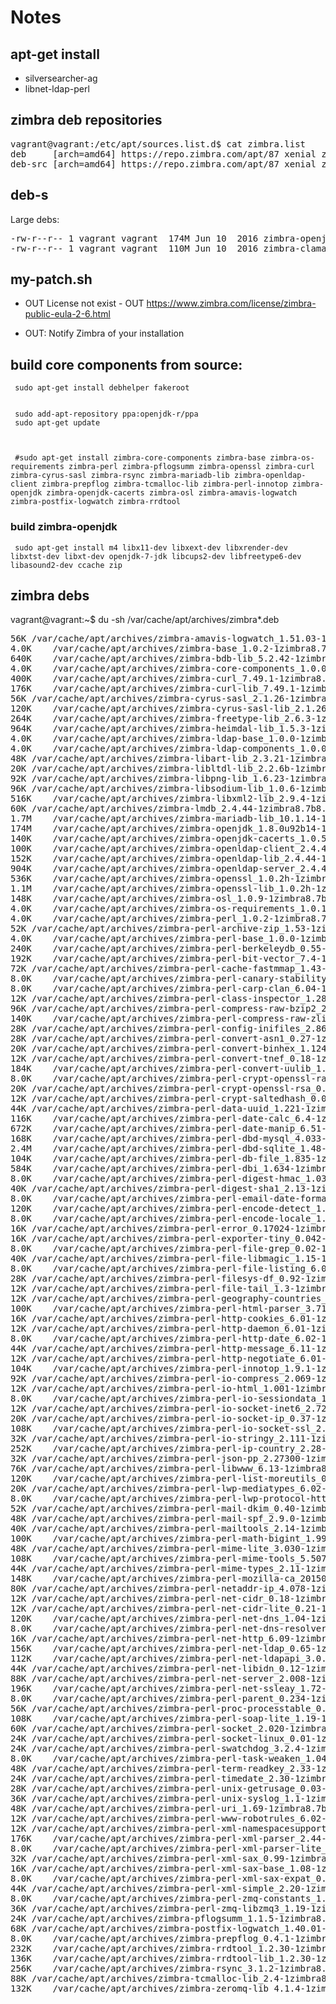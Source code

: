 # Notes


## apt-get install

- silversearcher-ag  
- libnet-ldap-perl


## zimbra deb repositories

<pre>
vagrant@vagrant:/etc/apt/sources.list.d$ cat zimbra.list 
deb     [arch=amd64] https://repo.zimbra.com/apt/87 xenial zimbra
deb-src [arch=amd64] https://repo.zimbra.com/apt/87 xenial zimbra
</pre>


## deb-s

Large debs:

<pre>
-rw-r--r-- 1 vagrant vagrant  174M Jun 10  2016 zimbra-openjdk_1.8.0u92b14-1zimbra8.7b3.16.04_amd64.deb
-rw-r--r-- 1 vagrant vagrant  110M Jun 10  2016 zimbra-clamav-db_1.0.0-1zimbra8.7b1.16.04_all.deb
</pre>


## my-patch.sh


- OUT License not exist - OUT https://www.zimbra.com/license/zimbra-public-eula-2-6.html

- OUT: Notify Zimbra of your installation



## build core components from source:


     sudo apt-get install debhelper fakeroot


     sudo add-apt-repository ppa:openjdk-r/ppa
     sudo apt-get update



     #sudo apt-get install zimbra-core-components zimbra-base zimbra-os-requirements zimbra-perl zimbra-pflogsumm zimbra-openssl zimbra-curl zimbra-cyrus-sasl zimbra-rsync zimbra-mariadb-lib zimbra-openldap-client zimbra-prepflog zimbra-tcmalloc-lib zimbra-perl-innotop zimbra-openjdk zimbra-openjdk-cacerts zimbra-osl zimbra-amavis-logwatch zimbra-postfix-logwatch zimbra-rrdtool


### build zimbra-openjdk

     sudo apt-get install m4 libx11-dev libxext-dev libxrender-dev libxtst-dev libxt-dev openjdk-7-jdk libcups2-dev libfreetype6-dev libasound2-dev ccache zip



zimbra debs
--------------------



vagrant@vagrant:~$ du -sh  /var/cache/apt/archives/zimbra*.deb


<pre>
56K	/var/cache/apt/archives/zimbra-amavis-logwatch_1.51.03-1zimbra8.7b1.16.04_amd64.deb
4.0K	/var/cache/apt/archives/zimbra-base_1.0.2-1zimbra8.7b1.16.04_all.deb
640K	/var/cache/apt/archives/zimbra-bdb-lib_5.2.42-1zimbra8.7b1.16.04_amd64.deb
4.0K	/var/cache/apt/archives/zimbra-core-components_1.0.0-1zimbra8.7b1.16.04_all.deb
400K	/var/cache/apt/archives/zimbra-curl_7.49.1-1zimbra8.7b1.16.04_amd64.deb
176K	/var/cache/apt/archives/zimbra-curl-lib_7.49.1-1zimbra8.7b1.16.04_amd64.deb
56K	/var/cache/apt/archives/zimbra-cyrus-sasl_2.1.26-1zimbra8.7b1.16.04_amd64.deb
120K	/var/cache/apt/archives/zimbra-cyrus-sasl-lib_2.1.26-1zimbra8.7b1.16.04_amd64.deb
264K	/var/cache/apt/archives/zimbra-freetype-lib_2.6.3-1zimbra8.7b1.16.04_amd64.deb
964K	/var/cache/apt/archives/zimbra-heimdal-lib_1.5.3-1zimbra8.7b1.16.04_amd64.deb
4.0K	/var/cache/apt/archives/zimbra-ldap-base_1.0.0-1zimbra8.7b1.16.04_all.deb
4.0K	/var/cache/apt/archives/zimbra-ldap-components_1.0.0-1zimbra8.7b1.16.04_all.deb
48K	/var/cache/apt/archives/zimbra-libart-lib_2.3.21-1zimbra8.7b1.16.04_amd64.deb
20K	/var/cache/apt/archives/zimbra-libltdl-lib_2.2.6b-1zimbra8.7b1.16.04_amd64.deb
92K	/var/cache/apt/archives/zimbra-libpng-lib_1.6.23-1zimbra8.7b1.16.04_amd64.deb
96K	/var/cache/apt/archives/zimbra-libsodium-lib_1.0.6-1zimbra8.7b1.16.04_amd64.deb
516K	/var/cache/apt/archives/zimbra-libxml2-lib_2.9.4-1zimbra8.7b1.16.04_amd64.deb
60K	/var/cache/apt/archives/zimbra-lmdb_2.4.44-1zimbra8.7b8.16.04_amd64.deb
1.7M	/var/cache/apt/archives/zimbra-mariadb-lib_10.1.14-1zimbra8.7b1.16.04_amd64.deb
174M	/var/cache/apt/archives/zimbra-openjdk_1.8.0u92b14-1zimbra8.7b3.16.04_amd64.deb
140K	/var/cache/apt/archives/zimbra-openjdk-cacerts_1.0.5-1zimbra8.7b1.16.04_all.deb
100K	/var/cache/apt/archives/zimbra-openldap-client_2.4.44-1zimbra8.7b8.16.04_amd64.deb
152K	/var/cache/apt/archives/zimbra-openldap-lib_2.4.44-1zimbra8.7b8.16.04_amd64.deb
904K	/var/cache/apt/archives/zimbra-openldap-server_2.4.44-1zimbra8.7b8.16.04_amd64.deb
536K	/var/cache/apt/archives/zimbra-openssl_1.0.2h-1zimbra8.7b1.16.04_amd64.deb
1.1M	/var/cache/apt/archives/zimbra-openssl-lib_1.0.2h-1zimbra8.7b1.16.04_amd64.deb
148K	/var/cache/apt/archives/zimbra-osl_1.0.9-1zimbra8.7b1.16.04_all.deb
4.0K	/var/cache/apt/archives/zimbra-os-requirements_1.0.1-1zimbra8.7b1.16.04_all.deb
4.0K	/var/cache/apt/archives/zimbra-perl_1.0.2-1zimbra8.7b1.16.04_all.deb
52K	/var/cache/apt/archives/zimbra-perl-archive-zip_1.53-1zimbra8.7b1.16.04_all.deb
4.0K	/var/cache/apt/archives/zimbra-perl-base_1.0.0-1zimbra8.7b1.16.04_all.deb
240K	/var/cache/apt/archives/zimbra-perl-berkeleydb_0.55-1zimbra8.7b1.16.04_all.deb
192K	/var/cache/apt/archives/zimbra-perl-bit-vector_7.4-1zimbra8.7b1.16.04_all.deb
72K	/var/cache/apt/archives/zimbra-perl-cache-fastmmap_1.43-1zimbra8.7b1.16.04_all.deb
8.0K	/var/cache/apt/archives/zimbra-perl-canary-stability_2006-1zimbra8.7b1.16.04_all.deb
8.0K	/var/cache/apt/archives/zimbra-perl-carp-clan_6.04-1zimbra8.7b1.16.04_all.deb
12K	/var/cache/apt/archives/zimbra-perl-class-inspector_1.28-1zimbra8.7b1.16.04_all.deb
96K	/var/cache/apt/archives/zimbra-perl-compress-raw-bzip2_2.069-1zimbra8.7b1.16.04_all.deb
140K	/var/cache/apt/archives/zimbra-perl-compress-raw-zlib_2.069-1zimbra8.7b1.16.04_all.deb
28K	/var/cache/apt/archives/zimbra-perl-config-inifiles_2.86-1zimbra8.7b1.16.04_all.deb
28K	/var/cache/apt/archives/zimbra-perl-convert-asn1_0.27-1zimbra8.7b1.16.04_all.deb
20K	/var/cache/apt/archives/zimbra-perl-convert-binhex_1.124-1zimbra8.7b1.16.04_all.deb
12K	/var/cache/apt/archives/zimbra-perl-convert-tnef_0.18-1zimbra8.7b1.16.04_all.deb
184K	/var/cache/apt/archives/zimbra-perl-convert-uulib_1.5-1zimbra8.7b1.16.04_all.deb
8.0K	/var/cache/apt/archives/zimbra-perl-crypt-openssl-random_0.11-1zimbra8.7b1.16.04_amd64.deb
20K	/var/cache/apt/archives/zimbra-perl-crypt-openssl-rsa_0.28-1zimbra8.7b1.16.04_amd64.deb
12K	/var/cache/apt/archives/zimbra-perl-crypt-saltedhash_0.09-1zimbra8.7b1.16.04_all.deb
44K	/var/cache/apt/archives/zimbra-perl-data-uuid_1.221-1zimbra8.7b1.16.04_all.deb
116K	/var/cache/apt/archives/zimbra-perl-date-calc_6.4-1zimbra8.7b1.16.04_all.deb
672K	/var/cache/apt/archives/zimbra-perl-date-manip_6.51-1zimbra8.7b1.16.04_all.deb
168K	/var/cache/apt/archives/zimbra-perl-dbd-mysql_4.033-1zimbra8.7b1.16.04_all.deb
2.4M	/var/cache/apt/archives/zimbra-perl-dbd-sqlite_1.48-1zimbra8.7b1.16.04_all.deb
104K	/var/cache/apt/archives/zimbra-perl-db-file_1.835-1zimbra8.7b1.16.04_all.deb
584K	/var/cache/apt/archives/zimbra-perl-dbi_1.634-1zimbra8.7b1.16.04_all.deb
8.0K	/var/cache/apt/archives/zimbra-perl-digest-hmac_1.03-1zimbra8.7b1.16.04_all.deb
40K	/var/cache/apt/archives/zimbra-perl-digest-sha1_2.13-1zimbra8.7b1.16.04_all.deb
8.0K	/var/cache/apt/archives/zimbra-perl-email-date-format_1.005-1zimbra8.7b1.16.04_all.deb
120K	/var/cache/apt/archives/zimbra-perl-encode-detect_1.01-1zimbra8.7b1.16.04_all.deb
8.0K	/var/cache/apt/archives/zimbra-perl-encode-locale_1.05-1zimbra8.7b1.16.04_all.deb
16K	/var/cache/apt/archives/zimbra-perl-error_0.17024-1zimbra8.7b1.16.04_all.deb
16K	/var/cache/apt/archives/zimbra-perl-exporter-tiny_0.042-1zimbra8.7b1.16.04_all.deb
8.0K	/var/cache/apt/archives/zimbra-perl-file-grep_0.02-1zimbra8.7b1.16.04_all.deb
40K	/var/cache/apt/archives/zimbra-perl-file-libmagic_1.15-1zimbra8.7b1.16.04_all.deb
8.0K	/var/cache/apt/archives/zimbra-perl-file-listing_6.04-1zimbra8.7b1.16.04_all.deb
28K	/var/cache/apt/archives/zimbra-perl-filesys-df_0.92-1zimbra8.7b1.16.04_all.deb
12K	/var/cache/apt/archives/zimbra-perl-file-tail_1.3-1zimbra8.7b1.16.04_all.deb
12K	/var/cache/apt/archives/zimbra-perl-geography-countries_2009041301-1zimbra8.7b1.16.04_all.deb
100K	/var/cache/apt/archives/zimbra-perl-html-parser_3.71-1zimbra8.7b1.16.04_all.deb
16K	/var/cache/apt/archives/zimbra-perl-http-cookies_6.01-1zimbra8.7b1.16.04_all.deb
12K	/var/cache/apt/archives/zimbra-perl-http-daemon_6.01-1zimbra8.7b1.16.04_all.deb
8.0K	/var/cache/apt/archives/zimbra-perl-http-date_6.02-1zimbra8.7b1.16.04_all.deb
44K	/var/cache/apt/archives/zimbra-perl-http-message_6.11-1zimbra8.7b1.16.04_all.deb
12K	/var/cache/apt/archives/zimbra-perl-http-negotiate_6.01-1zimbra8.7b1.16.04_all.deb
104K	/var/cache/apt/archives/zimbra-perl-innotop_1.9.1-1zimbra8.7b1.16.04_all.deb
92K	/var/cache/apt/archives/zimbra-perl-io-compress_2.069-1zimbra8.7b1.16.04_all.deb
12K	/var/cache/apt/archives/zimbra-perl-io-html_1.001-1zimbra8.7b1.16.04_all.deb
8.0K	/var/cache/apt/archives/zimbra-perl-io-sessiondata_1.03-1zimbra8.7b1.16.04_all.deb
12K	/var/cache/apt/archives/zimbra-perl-io-socket-inet6_2.72-1zimbra8.7b1.16.04_all.deb
20K	/var/cache/apt/archives/zimbra-perl-io-socket-ip_0.37-1zimbra8.7b1.16.04_all.deb
108K	/var/cache/apt/archives/zimbra-perl-io-socket-ssl_2.020-1zimbra8.7b1.16.04_all.deb
32K	/var/cache/apt/archives/zimbra-perl-io-stringy_2.111-1zimbra8.7b1.16.04_all.deb
252K	/var/cache/apt/archives/zimbra-perl-ip-country_2.28-1zimbra8.7b1.16.04_all.deb
32K	/var/cache/apt/archives/zimbra-perl-json-pp_2.27300-1zimbra8.7b1.16.04_all.deb
76K	/var/cache/apt/archives/zimbra-perl-libwww_6.13-1zimbra8.7b1.16.04_all.deb
120K	/var/cache/apt/archives/zimbra-perl-list-moreutils_0.413-1zimbra8.7b1.16.04_all.deb
20K	/var/cache/apt/archives/zimbra-perl-lwp-mediatypes_6.02-1zimbra8.7b1.16.04_all.deb
8.0K	/var/cache/apt/archives/zimbra-perl-lwp-protocol-https_6.06-1zimbra8.7b1.16.04_all.deb
52K	/var/cache/apt/archives/zimbra-perl-mail-dkim_0.40-1zimbra8.7b1.16.04_all.deb
48K	/var/cache/apt/archives/zimbra-perl-mail-spf_2.9.0-1zimbra8.7b1.16.04_all.deb
40K	/var/cache/apt/archives/zimbra-perl-mailtools_2.14-1zimbra8.7b1.16.04_all.deb
100K	/var/cache/apt/archives/zimbra-perl-math-bigint_1.999708-1zimbra8.7b1.16.04_all.deb
48K	/var/cache/apt/archives/zimbra-perl-mime-lite_3.030-1zimbra8.7b1.16.04_all.deb
108K	/var/cache/apt/archives/zimbra-perl-mime-tools_5.507-1zimbra8.7b1.16.04_all.deb
44K	/var/cache/apt/archives/zimbra-perl-mime-types_2.11-1zimbra8.7b1.16.04_all.deb
148K	/var/cache/apt/archives/zimbra-perl-mozilla-ca_20150826-1zimbra8.7b1.16.04_all.deb
80K	/var/cache/apt/archives/zimbra-perl-netaddr-ip_4.078-1zimbra8.7b1.16.04_all.deb
12K	/var/cache/apt/archives/zimbra-perl-net-cidr_0.18-1zimbra8.7b1.16.04_all.deb
12K	/var/cache/apt/archives/zimbra-perl-net-cidr-lite_0.21-1zimbra8.7b1.16.04_all.deb
120K	/var/cache/apt/archives/zimbra-perl-net-dns_1.04-1zimbra8.7b1.16.04_all.deb
8.0K	/var/cache/apt/archives/zimbra-perl-net-dns-resolver-programmable_0.003-1zimbra8.7b1.16.04_all.deb
16K	/var/cache/apt/archives/zimbra-perl-net-http_6.09-1zimbra8.7b1.16.04_all.deb
156K	/var/cache/apt/archives/zimbra-perl-net-ldap_0.65-1zimbra8.7b1.16.04_all.deb
112K	/var/cache/apt/archives/zimbra-perl-net-ldapapi_3.0.3-1zimbra8.7b1.16.04_all.deb
44K	/var/cache/apt/archives/zimbra-perl-net-libidn_0.12-1zimbra8.7b1.16.04_all.deb
88K	/var/cache/apt/archives/zimbra-perl-net-server_2.008-1zimbra8.7b1.16.04_all.deb
196K	/var/cache/apt/archives/zimbra-perl-net-ssleay_1.72-1zimbra8.7b1.16.04_amd64.deb
8.0K	/var/cache/apt/archives/zimbra-perl-parent_0.234-1zimbra8.7b1.16.04_all.deb
56K	/var/cache/apt/archives/zimbra-perl-proc-processtable_0.53-1zimbra8.7b1.16.04_all.deb
108K	/var/cache/apt/archives/zimbra-perl-soap-lite_1.19-1zimbra8.7b1.16.04_all.deb
60K	/var/cache/apt/archives/zimbra-perl-socket_2.020-1zimbra8.7b1.16.04_all.deb
24K	/var/cache/apt/archives/zimbra-perl-socket-linux_0.01-1zimbra8.7b1.16.04_all.deb
24K	/var/cache/apt/archives/zimbra-perl-swatchdog_3.2.4-1zimbra8.7b1.16.04_all.deb
8.0K	/var/cache/apt/archives/zimbra-perl-task-weaken_1.04-1zimbra8.7b1.16.04_all.deb
48K	/var/cache/apt/archives/zimbra-perl-term-readkey_2.33-1zimbra8.7b1.16.04_all.deb
24K	/var/cache/apt/archives/zimbra-perl-timedate_2.30-1zimbra8.7b1.16.04_all.deb
28K	/var/cache/apt/archives/zimbra-perl-unix-getrusage_0.03-1zimbra8.7b1.16.04_all.deb
36K	/var/cache/apt/archives/zimbra-perl-unix-syslog_1.1-1zimbra8.7b1.16.04_all.deb
48K	/var/cache/apt/archives/zimbra-perl-uri_1.69-1zimbra8.7b1.16.04_all.deb
12K	/var/cache/apt/archives/zimbra-perl-www-robotrules_6.02-1zimbra8.7b1.16.04_all.deb
12K	/var/cache/apt/archives/zimbra-perl-xml-namespacesupport_1.11-1zimbra8.7b1.16.04_all.deb
176K	/var/cache/apt/archives/zimbra-perl-xml-parser_2.44-1zimbra8.7b1.16.04_all.deb
8.0K	/var/cache/apt/archives/zimbra-perl-xml-parser-lite_0.721-1zimbra8.7b1.16.04_all.deb
32K	/var/cache/apt/archives/zimbra-perl-xml-sax_0.99-1zimbra8.7b1.16.04_all.deb
16K	/var/cache/apt/archives/zimbra-perl-xml-sax-base_1.08-1zimbra8.7b1.16.04_all.deb
8.0K	/var/cache/apt/archives/zimbra-perl-xml-sax-expat_0.51-1zimbra8.7b1.16.04_all.deb
44K	/var/cache/apt/archives/zimbra-perl-xml-simple_2.20-1zimbra8.7b1.16.04_all.deb
8.0K	/var/cache/apt/archives/zimbra-perl-zmq-constants_1.04-1zimbra8.7b1.16.04_all.deb
36K	/var/cache/apt/archives/zimbra-perl-zmq-libzmq3_1.19-1zimbra8.7b1.16.04_amd64.deb
24K	/var/cache/apt/archives/zimbra-pflogsumm_1.1.5-1zimbra8.7b1.16.04_amd64.deb
68K	/var/cache/apt/archives/zimbra-postfix-logwatch_1.40.01-1zimbra8.7b1.16.04_amd64.deb
8.0K	/var/cache/apt/archives/zimbra-prepflog_0.4.1-1zimbra8.7b1.16.04_amd64.deb
232K	/var/cache/apt/archives/zimbra-rrdtool_1.2.30-1zimbra8.7b1.16.04_amd64.deb
136K	/var/cache/apt/archives/zimbra-rrdtool-lib_1.2.30-1zimbra8.7b1.16.04_amd64.deb
256K	/var/cache/apt/archives/zimbra-rsync_3.1.2-1zimbra8.7b1.16.04_amd64.deb
88K	/var/cache/apt/archives/zimbra-tcmalloc-lib_2.4-1zimbra8.7b1.16.04_amd64.deb
132K	/var/cache/apt/archives/zimbra-zeromq-lib_4.1.4-1zimbra8.7b1.16.04_amd64.deb
</pre>

